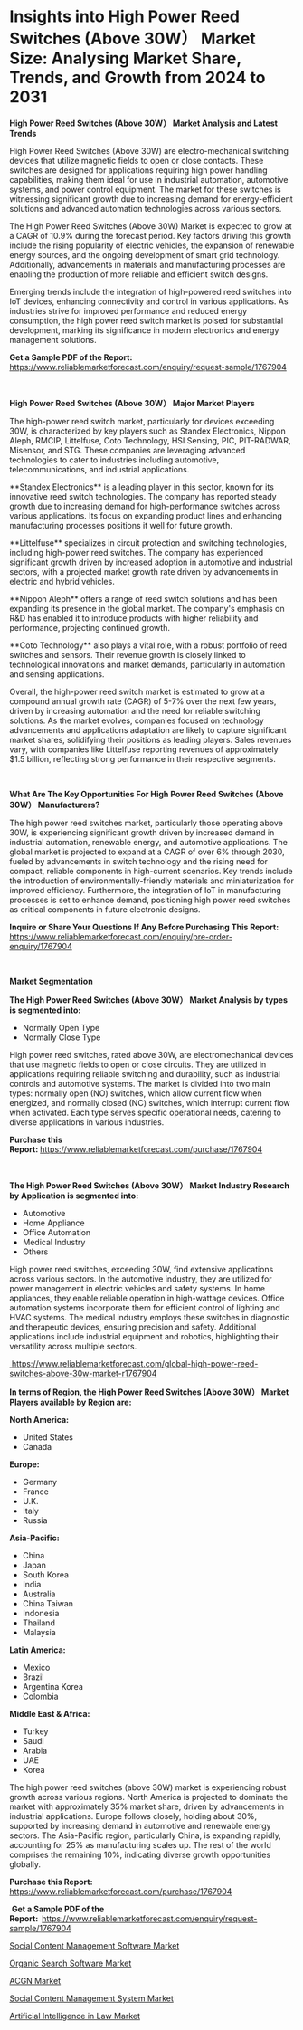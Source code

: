 <p><h1>Insights into High Power Reed Switches (Above 30W） Market Size: Analysing Market Share, Trends, and Growth from 2024 to 2031</h1></p><p><strong>High Power Reed Switches (Above 30W） Market Analysis and Latest Trends</strong></p>
<p><p>High Power Reed Switches (Above 30W) are electro-mechanical switching devices that utilize magnetic fields to open or close contacts. These switches are designed for applications requiring high power handling capabilities, making them ideal for use in industrial automation, automotive systems, and power control equipment. The market for these switches is witnessing significant growth due to increasing demand for energy-efficient solutions and advanced automation technologies across various sectors.</p><p>The High Power Reed Switches (Above 30W) Market is expected to grow at a CAGR of 10.9% during the forecast period. Key factors driving this growth include the rising popularity of electric vehicles, the expansion of renewable energy sources, and the ongoing development of smart grid technology. Additionally, advancements in materials and manufacturing processes are enabling the production of more reliable and efficient switch designs. </p><p>Emerging trends include the integration of high-powered reed switches into IoT devices, enhancing connectivity and control in various applications. As industries strive for improved performance and reduced energy consumption, the high power reed switch market is poised for substantial development, marking its significance in modern electronics and energy management solutions.</p></p>
<p><strong>Get a Sample PDF of the Report:&nbsp;</strong> <a href="https://www.reliablemarketforecast.com/enquiry/request-sample/1767904?utm_campaign=1899&utm_medium=2&utm_source=Github&utm_content=ia&utm_term=20122024&utm_id=high-power-reed-switches-above-30w">https://www.reliablemarketforecast.com/enquiry/request-sample/1767904</a></p>
<p>&nbsp;</p>
<p><strong>High Power Reed Switches (Above 30W） Major Market Players</strong></p>
<p><p>The high-power reed switch market, particularly for devices exceeding 30W, is characterized by key players such as Standex Electronics, Nippon Aleph, RMCIP, Littelfuse, Coto Technology, HSI Sensing, PIC, PIT-RADWAR, Misensor, and STG. These companies are leveraging advanced technologies to cater to industries including automotive, telecommunications, and industrial applications.</p><p>**Standex Electronics** is a leading player in this sector, known for its innovative reed switch technologies. The company has reported steady growth due to increasing demand for high-performance switches across various applications. Its focus on expanding product lines and enhancing manufacturing processes positions it well for future growth.</p><p>**Littelfuse** specializes in circuit protection and switching technologies, including high-power reed switches. The company has experienced significant growth driven by increased adoption in automotive and industrial sectors, with a projected market growth rate driven by advancements in electric and hybrid vehicles.</p><p>**Nippon Aleph** offers a range of reed switch solutions and has been expanding its presence in the global market. The company's emphasis on R&D has enabled it to introduce products with higher reliability and performance, projecting continued growth.</p><p>**Coto Technology** also plays a vital role, with a robust portfolio of reed switches and sensors. Their revenue growth is closely linked to technological innovations and market demands, particularly in automation and sensing applications.</p><p>Overall, the high-power reed switch market is estimated to grow at a compound annual growth rate (CAGR) of 5-7% over the next few years, driven by increasing automation and the need for reliable switching solutions. As the market evolves, companies focused on technology advancements and applications adaptation are likely to capture significant market shares, solidifying their positions as leading players. Sales revenues vary, with companies like Littelfuse reporting revenues of approximately $1.5 billion, reflecting strong performance in their respective segments.</p></p>
<p>&nbsp;</p>
<p><strong>What Are The Key Opportunities For High Power Reed Switches (Above 30W） Manufacturers?</strong></p>
<p><p>The high power reed switches market, particularly those operating above 30W, is experiencing significant growth driven by increased demand in industrial automation, renewable energy, and automotive applications. The global market is projected to expand at a CAGR of over 6% through 2030, fueled by advancements in switch technology and the rising need for compact, reliable components in high-current scenarios. Key trends include the introduction of environmentally-friendly materials and miniaturization for improved efficiency. Furthermore, the integration of IoT in manufacturing processes is set to enhance demand, positioning high power reed switches as critical components in future electronic designs.</p></p>
<p><strong>Inquire or Share Your Questions If Any Before Purchasing This Report:</strong> <a href="https://www.reliablemarketforecast.com/enquiry/pre-order-enquiry/1767904?utm_campaign=1899&utm_medium=2&utm_source=Github&utm_content=ia&utm_term=20122024&utm_id=high-power-reed-switches-above-30w">https://www.reliablemarketforecast.com/enquiry/pre-order-enquiry/1767904</a></p>
<p>&nbsp;</p>
<p><strong>Market Segmentation</strong></p>
<p><strong>The High Power Reed Switches (Above 30W） Market Analysis by types is segmented into:</strong></p>
<p><ul><li>Normally Open Type</li><li>Normally Close Type</li></ul></p>
<p><p>High power reed switches, rated above 30W, are electromechanical devices that use magnetic fields to open or close circuits. They are utilized in applications requiring reliable switching and durability, such as industrial controls and automotive systems. The market is divided into two main types: normally open (NO) switches, which allow current flow when energized, and normally closed (NC) switches, which interrupt current flow when activated. Each type serves specific operational needs, catering to diverse applications in various industries.</p></p>
<p><strong>Purchase this Report:&nbsp;</strong><a href="https://www.reliablemarketforecast.com/purchase/1767904?utm_campaign=1899&utm_medium=2&utm_source=Github&utm_content=ia&utm_term=20122024&utm_id=high-power-reed-switches-above-30w">https://www.reliablemarketforecast.com/purchase/1767904</a></p>
<p>&nbsp;</p>
<p><strong>The High Power Reed Switches (Above 30W） Market Industry Research by Application is segmented into:</strong></p>
<p><ul><li>Automotive</li><li>Home Appliance</li><li>Office Automation</li><li>Medical Industry</li><li>Others</li></ul></p>
<p><p>High power reed switches, exceeding 30W, find extensive applications across various sectors. In the automotive industry, they are utilized for power management in electric vehicles and safety systems. In home appliances, they enable reliable operation in high-wattage devices. Office automation systems incorporate them for efficient control of lighting and HVAC systems. The medical industry employs these switches in diagnostic and therapeutic devices, ensuring precision and safety. Additional applications include industrial equipment and robotics, highlighting their versatility across multiple sectors.</p></p>
<p><a href="https://www.reliablemarketforecast.com/global-high-power-reed-switches-above-30w-market-r1767904?utm_campaign=1899&utm_medium=2&utm_source=Github&utm_content=ia&utm_term=20122024&utm_id=high-power-reed-switches-above-30w">&nbsp;https://www.reliablemarketforecast.com/global-high-power-reed-switches-above-30w-market-r1767904</a></p>
<p><strong>In terms of Region, the High Power Reed Switches (Above 30W） Market Players available by Region are:</strong></p>
<p>
    <p> <strong> North America: </strong>
        <ul>
            <li>United States</li>
            <li>Canada</li>
        </ul>
        </p> 
    <p> <strong> Europe: </strong>
        <ul>
            <li>Germany</li>
            <li>France</li>
            <li>U.K.</li>
            <li>Italy</li>
            <li>Russia</li>
        </ul>
        </p> 
    <p> <strong> Asia-Pacific: </strong>
        <ul>
            <li>China</li>
            <li>Japan</li>
            <li>South Korea</li>
            <li>India</li>
            <li>Australia</li>
            <li>China Taiwan</li>
            <li>Indonesia</li>
            <li>Thailand</li>
            <li>Malaysia</li>
        </ul>
        </p> 
    <p> <strong> Latin America: </strong>
        <ul>
            <li>Mexico</li>
            <li>Brazil</li>
            <li>Argentina Korea</li>
            <li>Colombia</li>
        </ul>
        </p> 
    <p> <strong> Middle East & Africa: </strong>
        <ul>
            <li>Turkey</li>
            <li>Saudi</li>
            <li>Arabia</li>
            <li>UAE</li>
            <li>Korea</li>
        </ul>
    </p>
    </p>
<p><p>The high power reed switches (above 30W) market is experiencing robust growth across various regions. North America is projected to dominate the market with approximately 35% market share, driven by advancements in industrial applications. Europe follows closely, holding about 30%, supported by increasing demand in automotive and renewable energy sectors. The Asia-Pacific region, particularly China, is expanding rapidly, accounting for 25% as manufacturing scales up. The rest of the world comprises the remaining 10%, indicating diverse growth opportunities globally.</p></p>
<p><strong>Purchase this Report: </strong><a href="https://www.reliablemarketforecast.com/purchase/1767904?utm_campaign=1899&utm_medium=2&utm_source=Github&utm_content=ia&utm_term=20122024&utm_id=high-power-reed-switches-above-30w">https://www.reliablemarketforecast.com/purchase/1767904</a></p>
<p>&nbsp;<strong>Get a Sample PDF of the Report:&nbsp;&nbsp;</strong><a href="https://www.reliablemarketforecast.com/enquiry/request-sample/1767904?utm_campaign=1899&utm_medium=2&utm_source=Github&utm_content=ia&utm_term=20122024&utm_id=high-power-reed-switches-above-30w">https://www.reliablemarketforecast.com/enquiry/request-sample/1767904</a></p>
<p><strong></strong></p>
<p><p><a href="https://www.linkedin.com/pulse/in-depth-analysis-size-social-content-management-software-i68qc?utm_campaign=1899&utm_medium=2&utm_source=Github&utm_content=ia&utm_term=20122024&utm_id=high-power-reed-switches-above-30w">Social Content Management Software Market</a></p><p><a href="https://www.linkedin.com/pulse/organic-search-software-market-analysis-structure-size-growing-ovbuc?utm_campaign=1899&utm_medium=2&utm_source=Github&utm_content=ia&utm_term=20122024&utm_id=high-power-reed-switches-above-30w">Organic Search Software Market</a></p><p><a href="https://www.linkedin.com/pulse/in-depth-analysis-acgn-market-trends-growth-acagrof-59-ocurc?utm_campaign=1899&utm_medium=2&utm_source=Github&utm_content=ia&utm_term=20122024&utm_id=high-power-reed-switches-above-30w">ACGN Market</a></p><p><a href="https://www.linkedin.com/pulse/social-content-management-system-market-forecast-2024-2031-z29uc?utm_campaign=1899&utm_medium=2&utm_source=Github&utm_content=ia&utm_term=20122024&utm_id=high-power-reed-switches-above-30w">Social Content Management System Market</a></p><p><a href="https://www.linkedin.com/pulse/artificial-intelligence-law-market-challenges-forecasts-development-xtpnc?utm_campaign=1899&utm_medium=2&utm_source=Github&utm_content=ia&utm_term=20122024&utm_id=high-power-reed-switches-above-30w">Artificial Intelligence in Law Market</a></p></p>